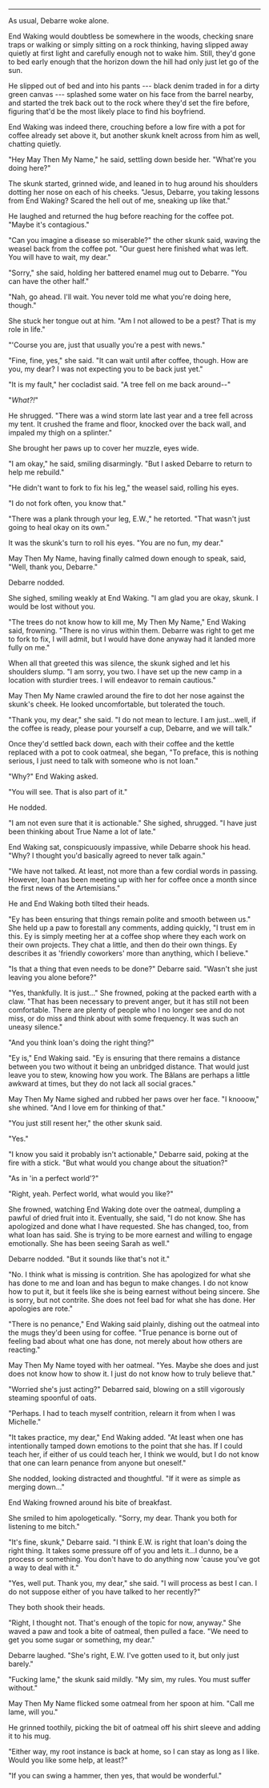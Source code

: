-----

As usual, Debarre woke alone.

End Waking would doubtless be somewhere in the woods, checking snare traps or walking or simply sitting on a rock thinking, having slipped away quietly at first light and carefully enough not to wake him. Still, they'd gone to bed early enough that the horizon down the hill had only just let go of the sun.

He slipped out of bed and into his pants --- black denim traded in for a dirty green canvas --- splashed some water on his face from the barrel nearby, and started the trek back out to the rock where they'd set the fire before, figuring that'd be the most likely place to find his boyfriend.

End Waking was indeed there, crouching before a low fire with a pot for coffee already set above it, but another skunk knelt across from him as well, chatting quietly.

"Hey May Then My Name," he said, settling down beside her. "What're you doing here?"

The skunk started, grinned wide, and leaned in to hug around his shoulders dotting her nose on each of his cheeks. "Jesus, Debarre, you taking lessons from End Waking? Scared the hell out of me, sneaking up like that."

He laughed and returned the hug before reaching for the coffee pot. "Maybe it's contagious."

"Can you imagine a disease so miserable?" the other skunk said, waving the weasel back from the coffee pot. "Our guest here finished what was left. You will have to wait, my dear."

"Sorry," she said, holding her battered enamel mug out to Debarre. "You can have the other half."

"Nah, go ahead. I'll wait. You never told me what you're doing here, though."

She stuck her tongue out at him. "Am I not allowed to be a pest? That is my role in life."

"'Course you are, just that usually you're a pest with news."

"Fine, fine, yes," she said. "It can wait until after coffee, though. How are you, my dear? I was not expecting you to be back just yet."

"It is my fault," her cocladist said. "A tree fell on me back around--"

"*What?!*"

He shrugged. "There was a wind storm late last year and a tree fell across my tent. It crushed the frame and floor, knocked over the back wall, and impaled my thigh on a splinter."

She brought her paws up to cover her muzzle, eyes wide.

"I am okay," he said, smiling disarmingly. "But I asked Debarre to return to help me rebuild."

"He didn't want to fork to fix his leg," the weasel said, rolling his eyes.

"I do not fork often, you know that."

"There was a plank through your leg, E.W.," he retorted. "That wasn't just going to heal okay on its own."

It was the skunk's turn to roll his eyes. "You are no fun, my dear."

May Then My Name, having finally calmed down enough to speak, said, "Well, thank you, Debarre."

Debarre nodded.

She sighed, smiling weakly at End Waking. "I am glad you are okay, skunk. I would be lost without you.

"The trees do not know how to kill me, My Then My Name," End Waking said, frowning. "There is no virus within them. Debarre was right to get me to fork to fix, I will admit, but I would have done anyway had it landed more fully on me."

When all that greeted this was silence, the skunk sighed and let his shoulders slump. "I am sorry, you two. I have set up the new camp in a location with sturdier trees. I will endeavor to remain cautious."

May Then My Name crawled around the fire to dot her nose against the skunk's cheek. He looked uncomfortable, but tolerated the touch.

"Thank you, my dear," she said. "I do not mean to lecture. I am just...well, if the coffee is ready, please pour yourself a cup, Debarre, and we will talk."

Once they'd settled back down, each with their coffee and the kettle replaced with a pot to cook oatmeal, she began, "To preface, this is nothing serious, I just need to talk with someone who is not Ioan."

"Why?" End Waking asked.

"You will see. That is also part of it."

He nodded.

"I am not even sure that it is actionable." She sighed, shrugged. "I have just been thinking about True Name a lot of late."

End Waking sat, conspicuously impassive, while Debarre shook his head. "Why? I thought you'd basically agreed to never talk again."

"We have not talked. At least, not more than a few cordial words in passing. However, Ioan has been meeting up with her for coffee once a month since the first news of the Artemisians."

He and End Waking both tilted their heads.

"Ey has been ensuring that things remain polite and smooth between us." She held up a paw to forestall any comments, adding quickly, "I trust em in this. Ey is simply meeting her at a coffee shop where they each work on their own projects. They chat a little, and then do their own things. Ey describes it as 'friendly coworkers' more than anything, which I believe."

"Is that a thing that even needs to be done?" Debarre said. "Wasn't she just leaving you alone before?"

"Yes, thankfully. It is just..." She frowned, poking at the packed earth with a claw. "That has been necessary to prevent anger, but it has still not been comfortable. There are plenty of people who I no longer see and do not miss, or do miss and think about with some frequency. It was such an uneasy silence."

"And you think Ioan's doing the right thing?"

"Ey is," End Waking said. "Ey is ensuring that there remains a distance between you two without it being an unbridged distance. That would just leave you to stew, knowing how you work. The Bălans are perhaps a little awkward at times, but they do not lack all social graces."

May Then My Name sighed and rubbed her paws over her face. "I knooow," she whined. "And I love em for thinking of that."

"You just still resent her," the other skunk said.

"Yes."

"I know you said it probably isn't actionable," Debarre said, poking at the fire with a stick. "But what would you change about the situation?"

"As in 'in a perfect world'?"

"Right, yeah. Perfect world, what would you like?"

She frowned, watching End Waking dote over the oatmeal, dumpling a pawful of dried fruit into it. Eventually, she said, "I do not know. She has apologized and done what I have requested. She has changed, too, from what Ioan has said. She is trying to be more earnest and willing to engage emotionally. She has been seeing Sarah as well."

Debarre nodded. "But it sounds like that's not it."

"No. I think what is missing is contrition. She has apologized for what she has done to me and Ioan and has begun to make changes. I do not know how to put it, but it feels like she is being earnest without being sincere. She is sorry, but not contrite. She does not feel bad for what she has done. Her apologies are rote."

"There is no penance," End Waking said plainly, dishing out the oatmeal into the mugs they'd been using for coffee. "True penance is borne out of feeling bad about what one has done, not merely about how others are reacting."

May Then My Name toyed with her oatmeal. "Yes. Maybe she does and just does not know how to show it. I just do not know how to truly believe that."

"Worried she's just acting?" Debarred said, blowing on a still vigorously steaming spoonful of oats.

"Perhaps. I had to teach myself contrition, relearn it from when I was Michelle."

"It takes practice, my dear," End Waking added. "At least when one has intentionally tamped down emotions to the point that she has. If I could teach her, if either of us could teach her, I think we would, but I do not know that one can learn penance from anyone but oneself."

She nodded, looking distracted and thoughtful. "If it were as simple as merging down..."

End Waking frowned around his bite of breakfast.

She smiled to him apologetically. "Sorry, my dear. Thank you both for listening to me bitch."

"It's fine, skunk," Debarre said. "I think E.W. is right that Ioan's doing the right thing. It takes some pressure off of you and lets it...I dunno, be a process or something. You don't have to do anything now 'cause you've got a way to deal with it."

"Yes, well put. Thank you, my dear," she said. "I will process as best I can. I do not suppose either of you have talked to her recently?"

They both shook their heads.

"Right, I thought not. That's enough of the topic for now, anyway." She waved a paw and took a bite of oatmeal, then pulled a face. "We need to get you some sugar or something, my dear."

Debarre laughed. "She's right, E.W. I've gotten used to it, but only just barely."

"Fucking lame," the skunk said mildly. "My sim, my rules. You must suffer without."

May Then My Name flicked some oatmeal from her spoon at him. "Call me lame, will you."

He grinned toothily, picking the bit of oatmeal off his shirt sleeve and adding it to his mug.

"Either way, my root instance is back at home, so I can stay as long as I like. Would you like some help, at least?"

"If you can swing a hammer, then yes, that would be wonderful."

